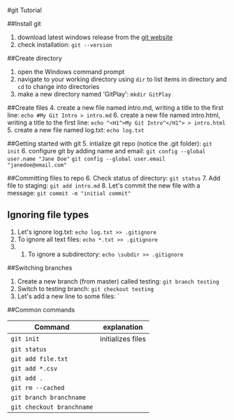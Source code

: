 #git Tutorial

##Install git

1. download latest windows release from the [git website](http://git-scm.com)
2. check installation: `git --version`

##Create directory
1. open the Windows command prompt
2. navigate to your working directory using `dir` to list items in directory and `cd` to change into directories
3. make a new directory named 'GitPlay': `mkdir GitPlay`

##Create files
4. create a new file named intro.md, writing a title to the first line: `echo #My Git Intro > intro.md` 
6. create a new file named intro.html, writing a title to the first line: `echo ^<H1^>My Git Intro^</H1^> > intro.html`
5. create a new file named log.txt: `echo log.txt`

##Getting started with git
5. intialize git repo (notice the .git folder): `git init`
6. configure git by adding name and email: `git config --global user.name "Jane Doe"` `git config --global user.email "janedoe@email.com"`

##Committing files to repo
6. Check status of directory: `git status`
7. Add file to staging: `git add intro.md`
8. Let's commit the new file with a message: `git commit -m "initial commit"`

## Ignoring file types
1. Let's ignore log.txt: `echo log.txt >> .gitignore` 
1. To ignore all text files: `echo *.txt >> .gitignore`
2. 1. To ignore a subdirectory: `echo \subdir >> .gitignore`  

##Switching branches
1. Create a new branch (from master) called testing: `git branch testing`
2. Switch to testing branch: `git checkout testing`
3. Let's add a new line to some files: `

##Common commands

|Command | explanation|
|--- | --- |
|`git init` | initializes files |
|`git status` |  |
|`git add file.txt` |  |
|`git add *.csv` |  |
|`git add .` |  |
|`git rm --cached` |  |
|`git branch branchname` |  |
|`git checkout branchname` |  |


